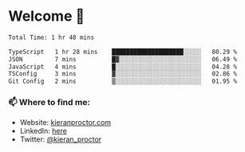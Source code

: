 # Welcome 🦘

<!--START_SECTION:waka-->

```txt
Total Time: 1 hr 48 mins

TypeScript   1 hr 28 mins    ████████████████████░░░░░   80.29 %
JSON         7 mins          █▓░░░░░░░░░░░░░░░░░░░░░░░   06.49 %
JavaScript   4 mins          █░░░░░░░░░░░░░░░░░░░░░░░░   04.28 %
TSConfig     3 mins          ▓░░░░░░░░░░░░░░░░░░░░░░░░   02.86 %
Git Config   2 mins          ▒░░░░░░░░░░░░░░░░░░░░░░░░   01.95 %
```

<!--END_SECTION:waka-->

### 📫 Where to find me:

-   Website: [kieranproctor.com](https://kieranproctor.com/)
-   LinkedIn: [here](https://www.linkedin.com/in/kieran-proctor-086b5a159/)
-   Twitter: [@kieran_proctor](https://twitter.com/kieran_proctor)
